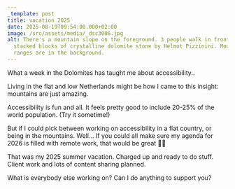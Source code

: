 ```yaml
---
_template: post
title: vacation 2025
date: 2025-08-19T09:54:00.000+02:00
image: /src/assets/media/_dsc3006.jpg
alt: There's a mountain slope on the foreground. 3 people walk in front of
  stacked blocks of crystalline dolomite stone by Helmut Pizzinini. Mountain
  ranges are in the background.
---
```

What a week in the Dolomites has taught me about accessibility..

Living in the flat and low Netherlands might be how I came to this insight: mountains are just amazing. 

Accessibility is fun and all. It feels pretty good to include 20-25% of the world population. (Try it sometime!)

But if I could pick between working on accessibility in a flat country, or being in the mountains. Well... 
If you could all make sure my agenda for 2026 is filled with remote work, that would be great 👍🏿

That was my 2025 summer vacation. Charged up and ready to do stuff. Client work and lots of content sharing planned. 

What is everybody else working on? Can I do anything to support you?
